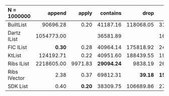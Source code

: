 | N = 1000000 | append | apply | contains | drop | filter | fold | init | map | prepend | reverse | tail | take | update |
| :--- | ---: | ---: | ---: | ---: | ---: | ---: | ---: | ---: | ---: | ---: | ---: | ---: | ---: |
| BuiltList | 90696.28 | 0.20 | 41187.16 | 118068.05 | 318111.71 | 82017.80 | 221786.80 | 270021.14 | 139741.69 | 292611.50 | 220678.60 | 119831.41 | 89981.72 |
| Dartz IList | 1054773.00 |   | 36581.89 |   | 167151.73 | **54378.39** |   | 588000.20 | 0.13 | 108282.10 | 0.30 |   |   |
| FIC IList | **0.30** | 0.28 | 40964.14 | 175818.92 | 243562.89 | 81798.12 | 371584.67 | 289395.43 | 139109.69 | 485863.40 | 353600.67 | 178990.33 | 106065.90 |
| KtList | 124192.71 | 0.22 | 40951.60 | 188439.55 | 199120.27 | 92041.41 | 424757.83 | 308972.38 |   | 153280.21 | 296727.29 | 214135.64 |   |
| Ribs IList | 2218605.00 | 9971.83 | **29094.24** | 9838.19 | 269135.43 | 85606.70 | **0.23** | 743509.25 | **0.12** | **102998.55** | **0.04** | 140787.87 | 167326.25 |
| Ribs IVector | 2.38 | 0.37 | 69812.31 | **39.18** | **153243.50** | 127290.94 | 10.43 | **115306.69** | 28.82 | 410478.40 | 10.36 | **23.43** | 43903.76 |
| SDK List | 0.40 | **0.20** | 38309.75 | 106689.86 | 276605.88 | 82186.84 |   | 272053.50 | 0.30 | 255494.88 | 208372.71 | 108694.38 | **0.22** |
